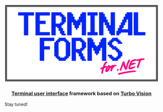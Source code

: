 <h1 align="center"><img src="logo.png" width=500 alt="Terminal Forms for .NET"></h1>

<h3 align="center"><a href="https://en.wikipedia.org/wiki/Text-based_user_interface">Terminal user interface</a> framework based on <a href="https://github.com/magiblot/tvision">Turbo Vision</a></h3>

Stay tuned!
